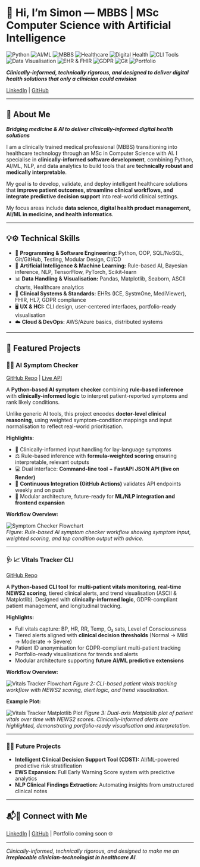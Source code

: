 # 👋 Hi, I’m Simon — MBBS | MSc Computer Science with Artificial Intelligence

![Python](https://img.shields.io/badge/Python-3.13-blue?logo=python&logoColor=white)
![AI/ML](https://img.shields.io/badge/AI%2FML-TensorFlow%20%26%20NLP-orange)
![MBBS](https://img.shields.io/badge/MBBS-Clinical%20Expert-yellowgreen)
![Healthcare](https://img.shields.io/badge/Healthcare-Data%20Science-red)
![Digital Health](https://img.shields.io/badge/Digital%20Health-Data%20Driven-green)
![CLI Tools](https://img.shields.io/badge/CLI-Command%20Line%20Interfaces-ff69b4)
![Data Visualisation](https://img.shields.io/badge/Data%20Viz-Matplotlib%20%26%20ASCII-blueviolet)
![EHR & FHIR](https://img.shields.io/badge/EHR%20%26%20FHIR-Standards%20Compliant-lightblue)
![GDPR](https://img.shields.io/badge/GDPR-Privacy%20Compliant-yellow)
![Git](https://img.shields.io/badge/Git-Version%20Control-informational)
![Portfolio](https://img.shields.io/badge/Portfolio-Clinician%20Technologist-brightgreen)

***Clinically-informed, technically rigorous, and designed to deliver digital health solutions that only a clinician could envision*** 

[LinkedIn](https://www.linkedin.com/in/simonyip22/) | [GitHub](https://github.com/SimonYip22)

---

## 👤 About Me

***Bridging medicine & AI to deliver clinically-informed digital health solutions***

I am a clinically trained medical professional (MBBS) transitioning into healthcare technology through an MSc in Computer Science with AI. I specialise in **clinically-informed software development**, combining Python, AI/ML, NLP, and data analytics to build tools that are **technically robust and medically interpretable**.

My goal is to develop, validate, and deploy intelligent healthcare solutions that **improve patient outcomes, streamline clinical workflows, and integrate predictive decision support** into real-world clinical settings. 

My focus areas include **data science, digital health product management, AI/ML in medicine, and health informatics**.

---

## 💡⚙️ Technical Skills

- 💾 **Programming & Software Engineering:** Python, OOP, SQL/NoSQL, Git/GitHub, Testing, Modular Design, CI/CD  
- 🤖 **Artificial Intelligence & Machine Learning:** Rule-based AI, Bayesian inference, NLP, TensorFlow, PyTorch, Scikit-learn  
- 📊 **Data Handling & Visualisation:** Pandas, Matplotlib, Seaborn, ASCII charts, Healthcare analytics  
- 🏥 **Clinical Systems & Standards:** EHRs (ICE, SystmOne, MediViewer), FHIR, HL7, GDPR compliance  
- 🖥 **UX & HCI:** CLI design, user-centered interfaces, portfolio-ready visualisation  
- ☁️ **Cloud & DevOps:** AWS/Azure basics, distributed systems  

---

## 🚀 Featured Projects

### 🧠🤖 AI Symptom Checker
[GitHub Repo](https://github.com/SimonYip22/AI-Symptom-Checker) | [Live API](https://ai-symptom-checker-5rfb.onrender.com)

A **Python-based AI symptom checker** combining **rule-based inference** with **clinically-informed logic** to interpret patient-reported symptoms and rank likely conditions.  

Unlike generic AI tools, this project encodes **doctor-level clinical reasoning**, using weighted symptom–condition mappings and input normalisation to reflect real-world prioritisation.  

**Highlights:**
- 🏥 Clinically-informed input handling for lay-language symptoms  
- ⚖️ Rule-based inference with **formula-weighted scoring** ensuring interpretable, relevant outputs  
- 💻 Dual interface: **Command-line tool** + **FastAPI JSON API (live on Render)**  
- 🔄 **Continuous Integration (GitHub Actions)** validates API endpoints weekly and on push  
- 🧩 Modular architecture, future-ready for **ML/NLP integration and frontend expansion**  

**Workflow Overview:**  

![Symptom Checker Flowchart](symptom-checker-flowchart.png)  
*Figure: Rule-based AI symptom checker workflow showing symptom input, weighted scoring, and top condition output with advice.*

---

### 🩺 📈 Vitals Tracker CLI
[GitHub Repo](https://github.com/SimonYip22/Vitals-Tracker-CLI)  

A **Python-based CLI tool** for **multi-patient vitals monitoring**, **real-time NEWS2 scoring**, tiered clinical alerts, and trend visualisation (ASCII & Matplotlib). Designed with **clinically-informed logic**, GDPR-compliant patient management, and longitudinal tracking.

**Highlights:**
- Full vitals capture: BP, HR, RR, Temp, O₂ sats, Level of Consciousness  
- Tiered alerts aligned with **clinical decision thresholds** (Normal → Mild → Moderate → Severe)  
- Patient ID anonymisation for GDPR-compliant multi-patient tracking  
- Portfolio-ready visualisations for trends and alerts  
- Modular architecture supporting **future AI/ML predictive extensions**  

**Workflow Overview:**  

![Vitals Tracker Flowchart](vitals-tracker-flowchart.png)
*Figure 2: CLI-based patient vitals tracking workflow with NEWS2 scoring, alert logic, and trend visualisation.*

**Example Plot:**  

![Vitals Tracker Matplotlib Plot](vitals-tracker-matplotlib.png)
*Figure 3: Dual-axis Matplotlib plot of patient vitals over time with NEWS2 scores. Clinically-informed alerts are highlighted, demonstrating portfolio-ready visualisation and interpretation.*

---

### 🔮🚀 Future Projects
- **Intelligent Clinical Decision Support Tool (CDST):** AI/ML-powered predictive risk stratification  
- **EWS Expansion:** Full Early Warning Score system with predictive analytics  
- **NLP Clinical Findings Extraction:** Automating insights from unstructured clinical notes  

---

## 📬🤝 Connect with Me

[LinkedIn](https://www.linkedin.com/in/simonyip22/) | [GitHub](https://github.com/SimonYip22) | Portfolio coming soon 🌐

---

*Clinically-informed, technically rigorous, and designed to make me an **irreplacable clinician-technologist in healthcare AI**.*
